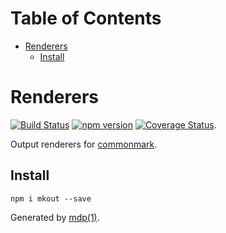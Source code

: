 Table of Contents
=================

* [Renderers](#renderers)
  * [Install](#install)

Renderers
=========

[<img src="https://travis-ci.org/mkdoc/mkout.svg?v=3" alt="Build Status">](https://travis-ci.org/mkdoc/mkout)
[<img src="http://img.shields.io/npm/v/mkout.svg?v=3" alt="npm version">](https://npmjs.org/package/mkout)
[<img src="https://coveralls.io/repos/mkdoc/mkout/badge.svg?branch=master&service=github&v=3" alt="Coverage Status">](https://coveralls.io/github/mkdoc/mkout?branch=master).

Output renderers for [commonmark](http://commonmark.org).

## Install

```
npm i mkout --save
```

Generated by [mdp(1)](https://github.com/tmpfs/mdp).

[node]: http://nodejs.org
[npm]: http://www.npmjs.org
[commonmark]: http://commonmark.org
[jshint]: http://jshint.com
[jscs]: http://jscs.info
